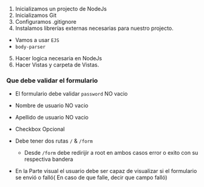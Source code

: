 1. Inicializamos un projecto de NodeJs
2. Inicializamos Git
3. Configuramos .gitignore
4. Instalamos librerías externas necesarias para nuestro projecto.

- Vamos a usar `EJS`
- `body-parser`

5. Hacer logica necesaria en NodeJs
6. Hacer Vistas y carpeta de Vistas.

### Que debe validar el formulario

- El formulario debe validar `password` NO vacio
- Nombre de usuario NO vacio
- Apellido de usuario NO vacio

- Checkbox Opcional

- Debe tener dos rutas `/` & `/form`

  - Desde `/form` debe redirijir a root en ambos casos error o exito con su respectiva bandera

- En la Parte visual el usuario debe ser capaz de visualizar si el formulario se envió o falló( En caso de que falle, decir que campo falló)
